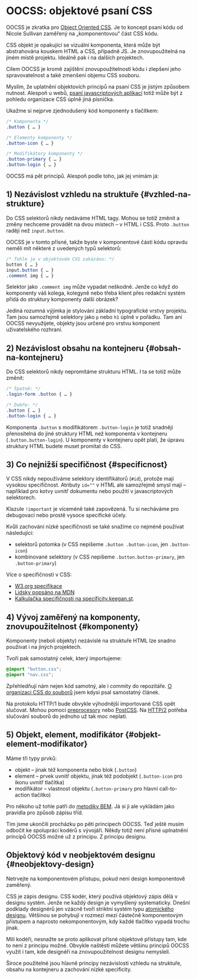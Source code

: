 # OOCSS: objektové psaní CSS

OOCSS je zkratka pro [Object Oriented CSS](https://github.com/stubbornella/oocss/wiki). Je to koncept psaní kódu od Nicole Sullivan zaměřený na „komponentovou“ část CSS kódu.

CSS objekt je opakující se vizuální komponenta, která může být abstrahována kouskem HTML a CSS, případně JS. Je znovupoužitelná na jiném místě projektu. Ideálně pak i na dalších projektech. 

Cílem OOCSS je kromě zajištění znovupoužitelnosti kódu i zlepšení jeho spravovatelnost a také zmenšení objemu CSS souboru.

<!-- AdSnippet -->

Myslím, že uplatnění objektovích principů na psaní CSS je jistým způsobem nutnost. Alespoň u webů, [psaní javascriptových aplikací](http://www.vzhurudolu.cz/blog/77-css-v-js) totiž může být z pohledu organizace CSS úplně jiná písnička.

Ukažme si nejprve zjednodušený kód komponenty s tlačítkem:

```css
/* Komponenta */
.button { … }

/* Elementy komponenty */
.button-icon { … }

/* Modifikátory komponenty */
.button-primary { … }
.button-login { … }
```

OOCSS má pět principů. Alespoň podle toho, jak jej vnímám já:


## 1) Nezávislost vzhledu na struktuře {#vzhled-na-strukture}

Do CSS selektorů nikdy nedáváme HTML tagy. Mohou se totiž změnit a změny nechceme provádět na dvou místech – v HTML i CSS. Proto `.button` raději než `input.button`.

OOCSS je v tomto přísné, takže byste v komponentové části kódu opravdu neměli mít některé z uvedených typů selektorů:

```css
/* Tohle je v objektovém CSS zakázáno: */
button { … }
input.button { … }
.comment img { … }
```

Selektor jako `.comment img` může vypadat neškodně. Jenže co když do komponenty váš kolega, kolegyně nebo třeba klient přes redakční systém přidá do struktury komponenty další obrázek?

<!-- AdSnippet -->

Jediná rozumná výjimka je stylování základní typografické vrstvy projektu. Tam jsou samozřejmě selektory jako `p` nebo `h1` úplně v pořádku. Tam ani OOCSS nevyužijete, objekty jsou určené pro vrstvu komponent uživatelského rozhraní.


## 2) Nezávislost obsahu na kontejneru {#obsah-na-kontejneru}

Do CSS selektorů nikdy nepromítáme strukturu HTML. I ta se totiž  může změnit:

```css
/* Špatně: */
.login-form .button { … }

/* Dobře: */
.button { … }
.button-login { … }
```

Komponenta `.button` s modifikátorem `.button-login` je totiž snadněji přenositelná do jiné struktury HTML než komponenta v kontejneru (`.button.button-login`). U komponenty v kontejneru opět platí, že úpravu struktury HTML budete muset promítat do CSS.


## 3) Co nejnižší specifičnost {#specificnost}

V CSS nikdy nepoužíváme selektory identifikátorů (`#id`), protože mají vysokou specifičnost. Atributy `id=""` v HTML ale samozřejmě smysl mají – například pro kotvy uvnitř dokumentu nebo použití v javascriptových selektorech.

Klazule `!important` je víceméně také zapovězená. Tu si necháváme pro debugovací nebo prostě vysoce specifické účely.

Kvůli zachování nízké specifičnosti se také snažíme co nejméně používat následující:

- selektorů potomka (v CSS nepíšeme `.button .button-icon`, jen `.button-icon`)
- kombinované selektory (v CSS nepíšeme `.button.button-primary`, jen `.button-primary`)

Více o specifičnosti v CSS: 

- [W3.org specifikace](https://www.w3.org/TR/css3-selectors/#specificity)
- [Lidsky popsáno na MDN](https://developer.mozilla.org/en-US/docs/Web/CSS/Specificity)
- [Kalkulačka specifičnosti na specificity.keegan.st](http://specificity.keegan.st/).


## 4) Vývoj zaměřený na komponenty, znovupoužitelnost {#komponenty}

Komponenty (neboli objekty) nezávislé na struktuře HTML lze snadno používat i na jiných projektech.

Tvoří pak samostatný celek, který importujeme:

```css
@import "button.css";
@import "nav.css";
```

Zpřehledňují nám nejen kód samotný, ale i commity do repozitáře. [O organizaci CSS do souborů](http://www.vzhurudolu.cz/blog/29-organizace-css-2014) jsem kdysi psal samostatný článek.

Na protokolu HTTP/1 bude obvykle výhodnější importované CSS opět slučovat. Mohou pomoci [preprocesory](http://www.vzhurudolu.cz/blog/12-css-preprocesory-1) nebo [PostCSS](postcss.md). Na [HTTP/2](http-2.md) potřeba slučování souborů do jednoho už tak moc neplatí.


## 5) Objekt, element, modifikátor {#objekt-element-modifikator}

Máme tři typy prvků:

- objekt – jinak též komponenta nebo blok (`.button`)
- element – prvek uvnitř objektu, jinak též podobjekt (`.button-icon` pro ikonu uvnitř tlačítka)
- modifikátor – vlastnost objektu (`.button-primary` pro hlavní call-to-action tlačítko)

Pro někoho už tohle patří do [metodiky BEM](bem.md). Já si ji ale vykládám jako pravidla pro způsob zápisu tříd. 

Tím jsme ukončili procházku po pěti principech OOCSS. Teď ještě musím odbočit ke spolupráci kodérů s vývojáři. Někdy totiž není přísné uplnatnění principů OOCSS možné už z principu. Z principu designu.


## Objektový kód v neobjektovém designu {#neobjektovy-design}

Netrvejte na komponentovém přístupu, pokud není design komponentově zaměřený.

<!-- AdSnippet -->

CSS je zápis designu. CSS kodér, který používá objektový zápis dělá v designu systém. Jenže ne každý design je vymyšlený systematicky. Dnešní podklady designérů jen vzácně tvoří striktní systém typu [atomického designu](pattern-lab.md). Většinou se pohybují v rozmezí mezi částečně komponentovým přístupem a naprosto nekomponentovým, kdy každé tlačítko vypadá trochu jinak.

Milí kodéři, nesnažte se proto aplikovat přísné objektové přístupy tam, kde to není z principu možné. Obvykle naštěstí můžete většinu principů OOCSS využít i tam, kde designéři na znovupoužitelnost designu nemysleli. 

Široce použitelné jsou hlavně principy nezávislosti vzhledu na struktuře, obsahu na kontejneru a zachování nízké specificity.


